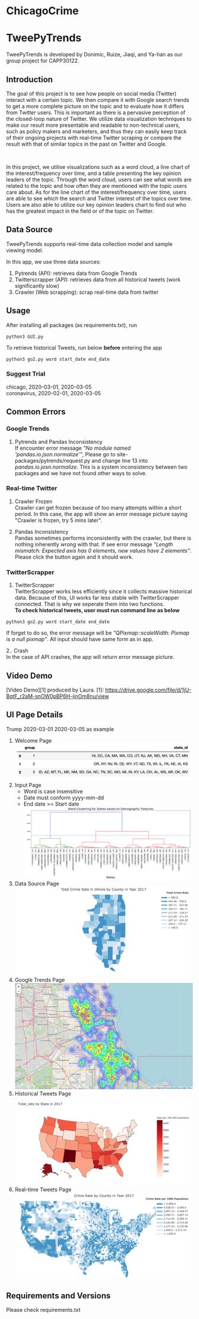 # ChicagoCrime

# TweePyTrends

TweePyTrends is developed by Donimic, Ruize, Jiaqi, and Ya-han as our group project for CAPP30122.

## Introduction

<p>		The goal of this project is to see how people on social media (Twitter) interact with a certain topic. We then compare it with Google search trends to get a more complete picture on the topic and to evaluate how it differs from Twitter users. This is important as there is a pervasive perception of the closed-loop nature of Twitter. We utilize data visualization techniques to make our result more presentable and readable to non-technical users, such as policy makers and marketers, and thus they can easily keep track of their ongoing projects with real-time Twitter scraping or compare the result with that of similar topics in the past on Twitter and Google. </p><br>

<p>		In this project, we utilise visualizations such as a word cloud, a line chart of the interest/frequency over time, and a table presenting the key opinion leaders of the topic. Through the word cloud, users can see what words are related to the topic and how often they are mentioned with the topic users care about. As for the line chart of the interest/frequency over time, users are able to see which the search and Twitter interest of the topics over time. Users are also able to utilize our key opinion leaders chart to find out who has the greatest impact in the field or of the topic on Twitter.</p>

## Data Source

TweePyTrends supports real-time data collection model and sample viewing model. 

In this app, we use three data sources:
1. Pytrends (API): retrieves data from Google Trends
2. Twitterscrapper (API): retrieves data from all historical tweets (work significantly slow)
3. Crawler (Web scrapping): scrap real-time data from twitter


## Usage

After installing all packages (as requirements.txt), run
```command
python3 GUI.py
```
To retrieve historical Tweets, run below **before** entering the app
```command
python3 go2.py word start_date end_date
```
### Suggest Trial <br>
chicago, 2020-03-01, 2020-03-05 <br>
coronavirus, 2020-02-01, 2020-03-05


## Common Errors

### Google Trends

1. Pytrends and Pandas Inconsistency <br>
If encounter error message *"No module named 'pandas.io.json.normalize'"*, Please go to site-packages/pytrends/request.py and change line 13 into *pandas.io.josn.normalize*. This is a system inconsistency between two packages and we have not found other ways to solve.

### Real-time Twitter 

1. Crawler Frozen <br>
Crawler can get frozen because of too many attempts within a short period. In this case, the app will show an error message picture saying "Crawler is frozen, try 5 mins later".

2. Pandas Inconsistency <br>
Pandas sometimes performs inconsistently with the crawler, but there is nothing inherently wrong with that. If see error message *"Length mismatch: Expected axis has 0 elements, new values have 2 elements"*. Please click the button again and it should work.

### TwitterScrapper

1. TwitterScrapper <br>
TwitterScrapper works less efficiently since it collects massive historical data. Because of this, UI works far less stable with TwitterScrapper connected. That is why we seperate them into two functions. <br>
**To check historical tweets, user must run command line as below**

```command
python3 go2.py word start_date end_date
```

If forget to do so, the error message will be *"QPixmap::scaleWidth: Pixmap is a null pixmap"*.
All input should have same form as in app. 

2.. Crash<br>
In the case of API crashes, the app will return error message picture.

## Video Demo

[Video Demo][1] produced by Laura.
[1]: https://drive.google.com/file/d/1jU-BqtF_r2aM-snOW0pBP6H-jinOm8nu/view


## UI Page Details
Trump 2020-03-01 2020-03-05 as example
1. Welcome Page <br> 
![](readmepic/6.png)
2. Input Page <br> 
	* Word is case insensitive
	* Date must conform yyyy-mm-dd
	* End date >= Start date <br>
![](readmepic/5.png)
3. Data Source Page<br> 
![](readmepic/2.png)
4. Google Trends Page<br> 
![](readmepic/4.png)
5. Historical Tweets Page<br>
![](readmepic/3.png)
6. Real-time Tweets Page <br>
![](readmepic/1.png)

## Requirements and Versions

Please check requirements.txt
